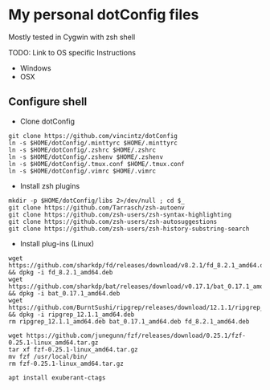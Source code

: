 # My personal dotConfig files

Mostly tested in Cygwin with zsh shell

TODO: Link to OS specific Instructions
* Windows
* OSX

## Configure shell

* Clone dotConfig
```
git clone https://github.com/vincintz/dotConfig
ln -s $HOME/dotConfig/.minttyrc $HOME/.minttyrc
ln -s $HOME/dotConfig/.zshrc $HOME/.zshrc
ln -s $HOME/dotConfig/.zshenv $HOME/.zshenv
ln -s $HOME/dotConfig/.tmux.conf $HOME/.tmux.conf
ln -s $HOME/dotConfig/.vimrc $HOME/.vimrc
```

* Install zsh plugins
```
mkdir -p $HOME/dotConfig/libs 2>/dev/null ; cd $_
git clone https://github.com/Tarrasch/zsh-autoenv
git clone https://github.com/zsh-users/zsh-syntax-highlighting
git clone https://github.com/zsh-users/zsh-autosuggestions
git clone https://github.com/zsh-users/zsh-history-substring-search
```

* Install plug-ins (Linux)

```
wget https://github.com/sharkdp/fd/releases/download/v8.2.1/fd_8.2.1_amd64.deb && dpkg -i fd_8.2.1_amd64.deb
wget https://github.com/sharkdp/bat/releases/download/v0.17.1/bat_0.17.1_amd64.deb && dpkg -i bat_0.17.1_amd64.deb
wget https://github.com/BurntSushi/ripgrep/releases/download/12.1.1/ripgrep_12.1.1_amd64.deb && dpkg -i ripgrep_12.1.1_amd64.deb
rm ripgrep_12.1.1_amd64.deb bat_0.17.1_amd64.deb fd_8.2.1_amd64.deb

wget https://github.com/junegunn/fzf/releases/download/0.25.1/fzf-0.25.1-linux_amd64.tar.gz
tar xf fzf-0.25.1-linux_amd64.tar.gz
mv fzf /usr/local/bin/
rm fzf-0.25.1-linux_amd64.tar.gz

apt install exuberant-ctags
```

